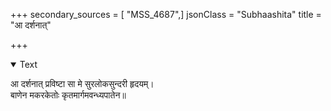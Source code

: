 +++
secondary_sources = [ "MSS_4687",]
jsonClass = "Subhaashita"
title = "आ दर्शनात्"

+++

<details open><summary>Text</summary>

आ दर्शनात् प्रविष्टा सा मे सुरलोकसुन्दरी हृदयम्।  
बाणेन मकरकेतोः कृतमार्गमवन्ध्यपातेन॥
</details>
